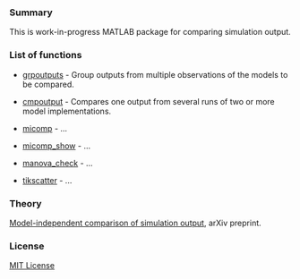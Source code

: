 ### Summary

This is work-in-progress MATLAB package for comparing simulation output.

### List of functions

* [grpoutputs] - Group outputs from multiple observations of the models to be
compared.

* [cmpoutput] - Compares one output from several runs of two or more model
implementations.

* [micomp] - ...

* [micomp_show] - ...

* [manova_check] - ...

* [tikscatter] - ...

### Theory

[Model-independent comparison of simulation output](http://arxiv.org/abs/1509.09174),
arXiv preprint.

### License

[MIT License](LICENSE)

[grpoutputs]: grpoutputs.m
[cmpoutput]: cmpoutput.m
[micomp]: micomp.m
[micomp_show]: micomp_show.m
[manova_check]: manova_check.m
[tikscatter]: tikscatter.m
